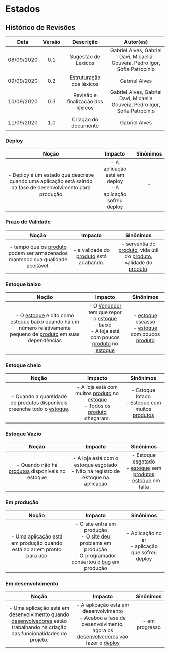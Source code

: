# Estados

## Histórico de Revisões

|    Data    | Versão |         Descrição         |           Autor(es)            |
| :--------: | :----: | :-----------------------: | :----------------------------: |
|  08/09/2020 |  0.1   |  Sugestão de Léxicos  | Gabriel Alves, Gabriel Davi, Micaella Gouveia, Pedro Igor, Sofia Patrocínio |
| 09/09/2020 |  0.2   |  Estruturação dos léxicos  | Gabriel Alves | 
| 10/09/2020 |  0.3   |  Revisão e finalização dos léxicos | Gabriel Alves, Gabriel Davi, Micaella Gouveia, Pedro Igor, Sofia Patrocínio |
| 11/09/2020 |  1.0   |  Criação do documento | Gabriel Alves |

### Deploy
|   Noção   |   Impacto   |   Sinônimos    |
|  :-----:  |  :-------:  |  :---------:   |
|- Deploy é um estado que descreve quando uma aplicação está saindo da fase de desenvolvimento para produção|- A aplicação está em deploy <br> - A aplicação sofreu deploy|-|

### Prazo de Validade
|   Noção   |   Impacto   |   Sinônimos    |
|  :-----:  |  :-------:  |  :---------:   |
|- tempo que os [produto](../Modeling/objeto?id=produto) podem ser armazenados mantendo sua qualidade aceitável.|- a validade do [produto](../Modeling/objeto?id=produto) está acabando.|- serventia do [produto](../Modeling/objeto?id=produto), vida útil do [produto](../Modeling/objeto?id=produto), validade do [produto](../Modeling/objeto?id=produto).|

### Estoque baixo
|   Noção   |   Impacto   |   Sinônimos    |
|  :-----:  |  :-------:  |  :---------:   |
|- O [estoque](../Modeling/objeto?id=Estoque) é dito como [estoque](../Modeling/objeto?id=Estoque) baixo quando há um número relativamente pequeno de [produto](../Modeling/objeto?id=produto) em suas dependências|- O [Vendedor](../Modeling/objeto?id=vendedor) tem que repor o [estoque](../Modeling/objeto?id=Estoque) baixo <br> - A loja está com poucos [produto](../Modeling/objeto?id=produto) no [estoque](../Modeling/objeto?id=Estoque)|- [estoque](../Modeling/objeto?id=Estoque) escasso <br> - [estoque](../Modeling/objeto?id=Estoque) com poucos [produto](../Modeling/objeto?id=produto)|

### Estoque cheio
|   Noção   |   Impacto   |   Sinônimos    |
|  :-----:  |  :-------:  |  :---------:   |
|- Quando a quantidade de [produtos](../Modeling/objeto?id=produto) disponíveis preenche todo o [estoque](../Modeling/objeto?id=Estoque).|- A loja está com muitos [produto](../Modeling/objeto?id=produto) no [estoque](../Modeling/objeto?id=Estoque) <br>- Todos os [produto](../Modeling/objeto?id=produto) chegaram.|- Estoque lotado <br>- Estoque com muitos [produtos](../Modeling/objeto?id=produto)|

### Estoque Vazio
|   Noção   |   Impacto   |   Sinônimos    |
|  :-----:  |  :-------:  |  :---------:   |
|- Quando não há [produtos](../Modeling/objeto?id=produto) disponíveis no estoque|- A loja está com o estoque esgotado <br>- Não há registro de estoque na aplicação|- Estoque esgotado <br>- [estoque](../Modeling/objeto?id=Estoque) sem [produtos](../Modeling/objeto?id=produto) <br>- [estoque](../Modeling/objeto?id=Estoque) em falta|

### Em produção
|   Noção   |   Impacto   |   Sinônimos    |
|  :-----:  |  :-------:  |  :---------:   |
|- Uma aplicação está em produção quando está no ar em pronto para uso |- O site entra em produção <br>- O site deu problema em produção <br>- O programador consertou o [bug](../Modeling/objeto?id=Bug) em produção|- Aplicação no ar <br>- aplicação que sofreu [deploy](../Modeling/estado?id=deploy)|

### Em desenvolvimento
|   Noção   |   Impacto   |   Sinônimos    |
|  :-----:  |  :-------:  |  :---------:   |
|- Uma aplicação está em desenvolvimento quando [desenvolvedores](../Modeling/objeto?id=desenvolvedor) estão trabalhando na criação das funcionalidades do projeto.|- A aplicação está em desenvolvimento <br>- Acabou a fase de desenvolvimento, agora os [desenvolvedores](../Modeling/objeto?id=desenvolvedor) vão fazer o [deploy](../Modeling/estado?id=deploy)|- em progresso|